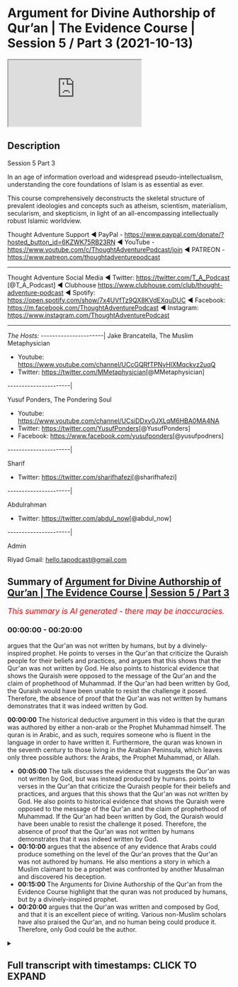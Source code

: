 # Argument for Divine Authorship of Qur’an | The Evidence Course | Session 5 / Part 3 (2021-10-13)

<iframe loading='lazy' allow='autoplay' src='https://www.youtube.com/embed/cVNx4Ubq1Dw'></iframe>

## Description

Session 5 Part 3

In an age of information overload and widespread pseudo-intellectualism, understanding the core foundations of Islam is as essential as ever. 

This course comprehensively deconstructs the skeletal structure of prevalent ideologies and concepts such as atheism, scientism, materialism, secularism, and skepticism, in light of an all-encompassing intellectually robust Islamic worldview.

Thought Adventure Support
◄ PayPal - https://www.paypal.com/donate/?hosted_button_id=6KZWK75RB23RN 
◄ YouTube - https://www.youtube.com/c/ThoughtAdventurePodcast/join
◄ PATREON - https://www.patreon.com/thoughtadventurepodcast
____________________________________________________________________

Thought Adventure Social Media
◄ Twitter: https://twitter.com/T_A_Podcast​​ [@T_A_Podcast]
◄ Clubhouse https://www.clubhouse.com/club/thought-adventure-podcast
◄ Spotify: https://open.spotify.com/show/7x4UVfTz9QX8KVdEXquDUC
◄ Facebook: https://m.facebook.com/ThoughtAdventurePodcast
◄ Instagram: https://www.instagram.com/ThoughtAdventurePodcast​

----------------------------------------------------------------

*The Hosts:*
----------------------|
Jake Brancatella, The Muslim Metaphysician

- Youtube: https://www.youtube.com/channel/UCcGQRfTPNyHlXMqckvz2uqQ
- Twitter:  https://twitter.com/MMetaphysician​​ [@MMetaphysician]

----------------------|

Yusuf Ponders, The Pondering Soul

- Youtube: https://www.youtube.com/channel/UCsiDDxy0JXLqM6HBA0MA4NA
- Twitter: https://twitter.com/YusufPonders​​ [@YusufPonders]
- Facebook: https://www.facebook.com/yusufponders​ [@yusufpodners]

----------------------|

Sharif

- Twitter: https://twitter.com/sharifhafezi​​ [@sharifhafezi]

----------------------|

Abdulrahman

- Twitter: https://twitter.com/abdul_now​ [@abdul_now]

----------------------|

Admin

Riyad 
Gmail: hello.tapodcast@gmail.com

## Summary of [Argument for Divine Authorship of Qur’an | The Evidence Course | Session 5 / Part 3](https://www.youtube.com/watch?v=cVNx4Ubq1Dw)


*<span style="color:red; font-size:125%">This summary is AI generated - there may be inaccuracies</span>. [](/)*

### <a onclick="modifyYTiframeseektime('0')">00:00:00</a> - <a onclick="modifyYTiframeseektime('1200')">00:20:00</a>

argues that the Qur'an was not written by humans, but by a divinely-inspired prophet. He points to verses in the Qur'an that criticize the Quraish people for their beliefs and practices, and argues that this shows that the Qur'an was not written by God. He also points to historical evidence that shows the Quraish were opposed to the message of the Qur'an and the claim of prophethood of Muhammad. If the Qur'an had been written by God, the Quraish would have been unable to resist the challenge it posed. Therefore, the absence of proof that the Qur'an was not written by humans demonstrates that it was indeed written by God.

**<a onclick="modifyYTiframeseektime('0')">00:00:00</a>** The historical deductive argument in this video is that the quran was authored by either a non-arab or the Prophet Muhammad himself. The quran is in Arabic, and as such, requires someone who is fluent in the language in order to have written it. Furthermore, the quran was known in the seventh century to those living in the Arabian Peninsula, which leaves only three possible authors: the Arabs, the Prophet Muhammad, or Allah.
* **<a onclick="modifyYTiframeseektime('300')">00:05:00</a>** The talk discusses the evidence that suggests the Qur'an was not written by God, but was instead produced by humans. points to verses in the Qur'an that criticize the Quraish people for their beliefs and practices, and argues that this shows that the Qur'an was not written by God. He also points to historical evidence that shows the Quraish were opposed to the message of the Qur'an and the claim of prophethood of Muhammad. If the Qur'an had been written by God, the Quraish would have been unable to resist the challenge it posed. Therefore, the absence of proof that the Qur'an was not written by humans demonstrates that it was indeed written by God.
* **<a onclick="modifyYTiframeseektime('600')">00:10:00</a>** argues that the absence of any evidence that Arabs could produce something on the level of the Qur'an proves that the Qur'an was not authored by humans. He also mentions a story in which a Muslim claimant to be a prophet was confronted by another Musalman and discovered his deception.
* **<a onclick="modifyYTiframeseektime('900')">00:15:00</a>** The Arguments for Divine Authorship of the Qur'an from the Evidence Course highlight that the quran was not produced by humans, but by a divinely-inspired prophet.
* **<a onclick="modifyYTiframeseektime('1200')">00:20:00</a>** argues that the Qur'an was written and composed by God, and that it is an excellent piece of writing. Various non-Muslim scholars have also praised the Qur'an, and no human being could produce it. Therefore, only God could be the author.

<details><summary><h2>Full transcript with timestamps: CLICK TO EXPAND</h2></summary>

<a onclick="modifyYTiframeseektime('14')">0:00:14</a> we're going to look at the historical  
<a onclick="modifyYTiframeseektime('16')">0:00:16</a> deductive arguments understanding who  
<a onclick="modifyYTiframeseektime('19')">0:00:19</a> could have been the author of the quran  
<a onclick="modifyYTiframeseektime('22')">0:00:22</a> so one question that may remain  
<a onclick="modifyYTiframeseektime('25')">0:00:25</a> is whether the assessment of the quranic  
<a onclick="modifyYTiframeseektime('26')">0:00:26</a> linguistic mural miracle the marajasa  
<a onclick="modifyYTiframeseektime('30')">0:00:30</a> can be ascertained by a non-arabic  
<a onclick="modifyYTiframeseektime('32')">0:00:32</a> speaker  
<a onclick="modifyYTiframeseektime('33')">0:00:33</a> so in the previous video we explained in  
<a onclick="modifyYTiframeseektime('35')">0:00:35</a> a little detail  
<a onclick="modifyYTiframeseektime('37')">0:00:37</a> briefly covering the subject area about  
<a onclick="modifyYTiframeseektime('39')">0:00:39</a> how there are objective ways to analyze  
<a onclick="modifyYTiframeseektime('42')">0:00:42</a> the quranic composition but ultimately  
<a onclick="modifyYTiframeseektime('45')">0:00:45</a> this can only be assessed by those who  
<a onclick="modifyYTiframeseektime('46')">0:00:46</a> are capable in arabic language  
<a onclick="modifyYTiframeseektime('49')">0:00:49</a> so now we want to look at this  
<a onclick="modifyYTiframeseektime('51')">0:00:51</a> from a historical deductive argument in  
<a onclick="modifyYTiframeseektime('54')">0:00:54</a> order to demonstrate from a historical  
<a onclick="modifyYTiframeseektime('57')">0:00:57</a> analysis that the quran was truly a  
<a onclick="modifyYTiframeseektime('59')">0:00:59</a> revelation from allah  
<a onclick="modifyYTiframeseektime('62')">0:01:02</a> and that therefore a non-arab can look  
<a onclick="modifyYTiframeseektime('64')">0:01:04</a> at the history and understand and come  
<a onclick="modifyYTiframeseektime('66')">0:01:06</a> to the conclusion that this is indeed a  
<a onclick="modifyYTiframeseektime('69')">0:01:09</a> sign or miracle from allah  
<a onclick="modifyYTiframeseektime('72')">0:01:12</a> the essence of this argument is summed  
<a onclick="modifyYTiframeseektime('74')">0:01:14</a> up by understanding that and this is  
<a onclick="modifyYTiframeseektime('77')">0:01:17</a> really important  
<a onclick="modifyYTiframeseektime('78')">0:01:18</a> if you have will to perform an action so  
<a onclick="modifyYTiframeseektime('81')">0:01:21</a> if you have this intention this desire  
<a onclick="modifyYTiframeseektime('83')">0:01:23</a> this drive to perform the action if you  
<a onclick="modifyYTiframeseektime('85')">0:01:25</a> have the will to perform an action  
<a onclick="modifyYTiframeseektime('87')">0:01:27</a> and secondly  
<a onclick="modifyYTiframeseektime('89')">0:01:29</a> you have the capability of doing the  
<a onclick="modifyYTiframeseektime('92')">0:01:32</a> action  
<a onclick="modifyYTiframeseektime('93')">0:01:33</a> then what will inevitably follow  
<a onclick="modifyYTiframeseektime('96')">0:01:36</a> the action so if you have will plus  
<a onclick="modifyYTiframeseektime('98')">0:01:38</a> capability equals the action that's the  
<a onclick="modifyYTiframeseektime('100')">0:01:40</a> point that you know we need to remember  
<a onclick="modifyYTiframeseektime('102')">0:01:42</a> and think about throughout this video  
<a onclick="modifyYTiframeseektime('105')">0:01:45</a> we know that the quran  
<a onclick="modifyYTiframeseektime('108')">0:01:48</a> was the first was first known to  
<a onclick="modifyYTiframeseektime('109')">0:01:49</a> humanity in the seventh century so you  
<a onclick="modifyYTiframeseektime('111')">0:01:51</a> know if we go back every generation from  
<a onclick="modifyYTiframeseektime('113')">0:01:53</a> our generation people mentioned the  
<a onclick="modifyYTiframeseektime('115')">0:01:55</a> quran  
<a onclick="modifyYTiframeseektime('116')">0:01:56</a> previous one the previous one and so on  
<a onclick="modifyYTiframeseektime('118')">0:01:58</a> so forth and you go back throughout the  
<a onclick="modifyYTiframeseektime('120')">0:02:00</a> whole of the centuries they all referred  
<a onclick="modifyYTiframeseektime('122')">0:02:02</a> to a book that the muslims believed in  
<a onclick="modifyYTiframeseektime('123')">0:02:03</a> called the quran up until the 7th  
<a onclick="modifyYTiframeseektime('125')">0:02:05</a> century you go before the seventh  
<a onclick="modifyYTiframeseektime('127')">0:02:07</a> century no mention of quran after the  
<a onclick="modifyYTiframeseektime('129')">0:02:09</a> seventh century they start to mention  
<a onclick="modifyYTiframeseektime('130')">0:02:10</a> the quran  
<a onclick="modifyYTiframeseektime('132')">0:02:12</a> so the question is secondly we also know  
<a onclick="modifyYTiframeseektime('135')">0:02:15</a> that the quran was known to the people  
<a onclick="modifyYTiframeseektime('137')">0:02:17</a> of the arabian peninsula in peninsula in  
<a onclick="modifyYTiframeseektime('140')">0:02:20</a> the second in the seventh century  
<a onclick="modifyYTiframeseektime('143')">0:02:23</a> so we have ample air testimonial  
<a onclick="modifyYTiframeseektime('145')">0:02:25</a> evidence to demonstrate you know  
<a onclick="modifyYTiframeseektime('147')">0:02:27</a> historical evidence narrations you know  
<a onclick="modifyYTiframeseektime('150')">0:02:30</a> even written evidence that the quran in  
<a onclick="modifyYTiframeseektime('153')">0:02:33</a> the seventh century was revealed or was  
<a onclick="modifyYTiframeseektime('155')">0:02:35</a> was known to those people in the arabian  
<a onclick="modifyYTiframeseektime('157')">0:02:37</a> peninsula so the question we're going to  
<a onclick="modifyYTiframeseektime('160')">0:02:40</a> look at is in the seventh century  
<a onclick="modifyYTiframeseektime('164')">0:02:44</a> in the arab arabian peninsula the hijas  
<a onclick="modifyYTiframeseektime('167')">0:02:47</a> who could have been the possible author  
<a onclick="modifyYTiframeseektime('169')">0:02:49</a> of the quran  
<a onclick="modifyYTiframeseektime('170')">0:02:50</a> well we have four possible authors  
<a onclick="modifyYTiframeseektime('172')">0:02:52</a> one it could be a non-arab  
<a onclick="modifyYTiframeseektime('175')">0:02:55</a> or the non-arabs  
<a onclick="modifyYTiframeseektime('177')">0:02:57</a> secondly it could be the arabs who  
<a onclick="modifyYTiframeseektime('179')">0:02:59</a> produced the quran  
<a onclick="modifyYTiframeseektime('180')">0:03:00</a> thirdly it could be the prophet muhammad  
<a onclick="modifyYTiframeseektime('182')">0:03:02</a> sallallahu alaihi wasallam or fourthly  
<a onclick="modifyYTiframeseektime('186')">0:03:06</a> it could be allah  
<a onclick="modifyYTiframeseektime('188')">0:03:08</a> these are the only four possible authors  
<a onclick="modifyYTiframeseektime('190')">0:03:10</a> of the quran within the seventh century  
<a onclick="modifyYTiframeseektime('193')">0:03:13</a> in the arabian peninsula  
<a onclick="modifyYTiframeseektime('195')">0:03:15</a> where we can easily discount that the  
<a onclick="modifyYTiframeseektime('197')">0:03:17</a> non-arabs could have been the author of  
<a onclick="modifyYTiframeseektime('199')">0:03:19</a> the quran the quran is in arabic and  
<a onclick="modifyYTiframeseektime('202')">0:03:22</a> thus requires someone who is aware of  
<a onclick="modifyYTiframeseektime('204')">0:03:24</a> the arabic language is an obvious point  
<a onclick="modifyYTiframeseektime('206')">0:03:26</a> plus living in the arabian peninsula in  
<a onclick="modifyYTiframeseektime('209')">0:03:29</a> the 7th century so a non-arab by  
<a onclick="modifyYTiframeseektime('211')">0:03:31</a> definition who doesn't know arabic yeah  
<a onclick="modifyYTiframeseektime('213')">0:03:33</a> will not be the author of this the quran  
<a onclick="modifyYTiframeseektime('217')">0:03:37</a> this now leaves us with three possible  
<a onclick="modifyYTiframeseektime('219')">0:03:39</a> authors  
<a onclick="modifyYTiframeseektime('220')">0:03:40</a> for the quran well could the quran have  
<a onclick="modifyYTiframeseektime('224')">0:03:44</a> been produced by the arabs of that time  
<a onclick="modifyYTiframeseektime('227')">0:03:47</a> we know that the arabs were experts in  
<a onclick="modifyYTiframeseektime('229')">0:03:49</a> the arabic language  
<a onclick="modifyYTiframeseektime('231')">0:03:51</a> we mentioned in the previous videos that  
<a onclick="modifyYTiframeseektime('233')">0:03:53</a> the arabs prized language to a high  
<a onclick="modifyYTiframeseektime('235')">0:03:55</a> degree  
<a onclick="modifyYTiframeseektime('236')">0:03:56</a> composition of poetry was the method of  
<a onclick="modifyYTiframeseektime('238')">0:03:58</a> preserving their history they held  
<a onclick="modifyYTiframeseektime('240')">0:04:00</a> competitions over who produced the best  
<a onclick="modifyYTiframeseektime('242')">0:04:02</a> poetry  
<a onclick="modifyYTiframeseektime('243')">0:04:03</a> they had specialist poetry judges who  
<a onclick="modifyYTiframeseektime('246')">0:04:06</a> could adjudicate the verses that were  
<a onclick="modifyYTiframeseektime('248')">0:04:08</a> being produced they'd be specially  
<a onclick="modifyYTiframeseektime('250')">0:04:10</a> allocated areas in place like mecca in  
<a onclick="modifyYTiframeseektime('253')">0:04:13</a> the the market places where poets would  
<a onclick="modifyYTiframeseektime('255')">0:04:15</a> you know  
<a onclick="modifyYTiframeseektime('256')">0:04:16</a> gather the people and start reciting  
<a onclick="modifyYTiframeseektime('258')">0:04:18</a> poetry and the best of them would  
<a onclick="modifyYTiframeseektime('260')">0:04:20</a> achieve wealth and fame  
<a onclick="modifyYTiframeseektime('262')">0:04:22</a> they'd even send their children into the  
<a onclick="modifyYTiframeseektime('264')">0:04:24</a> desert in order to preserve and develop  
<a onclick="modifyYTiframeseektime('266')">0:04:26</a> the arabic language so they would send  
<a onclick="modifyYTiframeseektime('268')">0:04:28</a> them to the bedouin tribes and the  
<a onclick="modifyYTiframeseektime('270')">0:04:30</a> bedouin tribes would raise their  
<a onclick="modifyYTiframeseektime('271')">0:04:31</a> children in order one of the reasons why  
<a onclick="modifyYTiframeseektime('273')">0:04:33</a> was to preserve the arabic language to  
<a onclick="modifyYTiframeseektime('275')">0:04:35</a> make the arabic language strong and pure  
<a onclick="modifyYTiframeseektime('278')">0:04:38</a> before they come back into the cities  
<a onclick="modifyYTiframeseektime('279')">0:04:39</a> and towns  
<a onclick="modifyYTiframeseektime('281')">0:04:41</a> and we know through multiple testimonial  
<a onclick="modifyYTiframeseektime('283')">0:04:43</a> evidence about how important language  
<a onclick="modifyYTiframeseektime('285')">0:04:45</a> was to their arabs and how they would  
<a onclick="modifyYTiframeseektime('287')">0:04:47</a> produce great works of poachers as i  
<a onclick="modifyYTiframeseektime('288')">0:04:48</a> mentioned  
<a onclick="modifyYTiframeseektime('289')">0:04:49</a> you know for example an example of this  
<a onclick="modifyYTiframeseektime('292')">0:04:52</a> is the famous le cat the more alike are  
<a onclick="modifyYTiframeseektime('295')">0:04:55</a> the seven hanging poems that were  
<a onclick="modifyYTiframeseektime('298')">0:04:58</a> hung inside the kaaba they were  
<a onclick="modifyYTiframeseektime('299')">0:04:59</a> considered the best of the best poetry  
<a onclick="modifyYTiframeseektime('302')">0:05:02</a> they were the standard by which you  
<a onclick="modifyYTiframeseektime('303')">0:05:03</a> would judge other poems uh and poetry uh  
<a onclick="modifyYTiframeseektime('307')">0:05:07</a> against  
<a onclick="modifyYTiframeseektime('309')">0:05:09</a> so we certainly can consider the arabs  
<a onclick="modifyYTiframeseektime('311')">0:05:11</a> had a high degree of capability in the  
<a onclick="modifyYTiframeseektime('313')">0:05:13</a> language there were the experts secondly  
<a onclick="modifyYTiframeseektime('316')">0:05:16</a> we also know that the arabs were  
<a onclick="modifyYTiframeseektime('318')">0:05:18</a> challenged by the beliefs  
<a onclick="modifyYTiframeseektime('320')">0:05:20</a> and the linguistic miracle of the quran  
<a onclick="modifyYTiframeseektime('323')">0:05:23</a> the arabs were pagan polytheists they  
<a onclick="modifyYTiframeseektime('325')">0:05:25</a> worshipped many idols they saw  
<a onclick="modifyYTiframeseektime('327')">0:05:27</a> monotheistic message of the quran as a  
<a onclick="modifyYTiframeseektime('329')">0:05:29</a> direct challenge to their belief values  
<a onclick="modifyYTiframeseektime('332')">0:05:32</a> and practices  
<a onclick="modifyYTiframeseektime('334')">0:05:34</a> furthermore some of their practices was  
<a onclick="modifyYTiframeseektime('337')">0:05:37</a> severely criticized within the quran and  
<a onclick="modifyYTiframeseektime('339')">0:05:39</a> the sunnah and the examples and the  
<a onclick="modifyYTiframeseektime('341')">0:05:41</a> statements of the prophet sallallahu  
<a onclick="modifyYTiframeseektime('343')">0:05:43</a> alaihi wasallam for example the way they  
<a onclick="modifyYTiframeseektime('345')">0:05:45</a> buried the daughters alive the way the  
<a onclick="modifyYTiframeseektime('347')">0:05:47</a> rich and the powerful of mecca known as  
<a onclick="modifyYTiframeseektime('349')">0:05:49</a> the quraish they were criticized for  
<a onclick="modifyYTiframeseektime('351')">0:05:51</a> their exploitative practices like the  
<a onclick="modifyYTiframeseektime('353')">0:05:53</a> way they treated  
<a onclick="modifyYTiframeseektime('355')">0:05:55</a> the weak the poor the orphans or the  
<a onclick="modifyYTiframeseektime('358')">0:05:58</a> slaves at that time how tribalism was  
<a onclick="modifyYTiframeseektime('360')">0:06:00</a> rampant within society that created war  
<a onclick="modifyYTiframeseektime('362')">0:06:02</a> and division all the economic  
<a onclick="modifyYTiframeseektime('364')">0:06:04</a> malpractices and the cheating in the  
<a onclick="modifyYTiframeseektime('366')">0:06:06</a> marketplace places  
<a onclick="modifyYTiframeseektime('368')">0:06:08</a> so the quran criticized all this this  
<a onclick="modifyYTiframeseektime('370')">0:06:10</a> was part of the message of islam it  
<a onclick="modifyYTiframeseektime('371')">0:06:11</a> shook the society the quran also  
<a onclick="modifyYTiframeseektime('374')">0:06:14</a> criticized the corrupt leadership of  
<a onclick="modifyYTiframeseektime('376')">0:06:16</a> quraish by name like abu lahab or others  
<a onclick="modifyYTiframeseektime('379')">0:06:19</a> by implication like  
<a onclick="modifyYTiframeseektime('382')">0:06:22</a> or abu jahl and others so the quran was  
<a onclick="modifyYTiframeseektime('385')">0:06:25</a> revealed to a people held beliefs values  
<a onclick="modifyYTiframeseektime('387')">0:06:27</a> and practices that were severely  
<a onclick="modifyYTiframeseektime('389')">0:06:29</a> criticized  
<a onclick="modifyYTiframeseektime('390')">0:06:30</a> it wasn't surprising then that the  
<a onclick="modifyYTiframeseektime('392')">0:06:32</a> people in particular the powerful elite  
<a onclick="modifyYTiframeseektime('396')">0:06:36</a> in mecca and the arabian peninsula  
<a onclick="modifyYTiframeseektime('398')">0:06:38</a> opposed the message of the quran and the  
<a onclick="modifyYTiframeseektime('401')">0:06:41</a> the claim of prophethood of the prophet  
<a onclick="modifyYTiframeseektime('403')">0:06:43</a> muhammad sallallahu alaihi wasallam and  
<a onclick="modifyYTiframeseektime('405')">0:06:45</a> they oppose the prophet we know this  
<a onclick="modifyYTiframeseektime('407')">0:06:47</a> from the the historical narratives and  
<a onclick="modifyYTiframeseektime('410')">0:06:50</a> historical narrations they slandered the  
<a onclick="modifyYTiframeseektime('412')">0:06:52</a> prophet sallam they attacked the prophet  
<a onclick="modifyYTiframeseektime('414')">0:06:54</a> sallallahu alaihi wasallam they attacked  
<a onclick="modifyYTiframeseektime('416')">0:06:56</a> tortured and killed the companions  
<a onclick="modifyYTiframeseektime('418')">0:06:58</a> around the prophet sallallahu alaihi  
<a onclick="modifyYTiframeseektime('419')">0:06:59</a> wasallam they boycotted the prophet  
<a onclick="modifyYTiframeseektime('421')">0:07:01</a> sallallahu alaihi wasallam and his  
<a onclick="modifyYTiframeseektime('422')">0:07:02</a> followers in mecca and they even  
<a onclick="modifyYTiframeseektime('424')">0:07:04</a> conspired in the end before his  
<a onclick="modifyYTiframeseektime('426')">0:07:06</a> immigration uh to assassinate the sallam  
<a onclick="modifyYTiframeseektime('430')">0:07:10</a> later on when the prophet sallam you  
<a onclick="modifyYTiframeseektime('432')">0:07:12</a> know established an islamic state in  
<a onclick="modifyYTiframeseektime('434')">0:07:14</a> medina they send their armies to fight  
<a onclick="modifyYTiframeseektime('436')">0:07:16</a> against apostle and islam to stop islam  
<a onclick="modifyYTiframeseektime('440')">0:07:20</a> and the message  
<a onclick="modifyYTiframeseektime('441')">0:07:21</a> of the quran so what does this tell us  
<a onclick="modifyYTiframeseektime('444')">0:07:24</a> it tells us there was clearly a will  
<a onclick="modifyYTiframeseektime('448')">0:07:28</a> a desire to see islam destroyed  
<a onclick="modifyYTiframeseektime('451')">0:07:31</a> the quran only challenged the quraysh in  
<a onclick="modifyYTiframeseektime('453')">0:07:33</a> the arab society's beliefs values but  
<a onclick="modifyYTiframeseektime('455')">0:07:35</a> also made an audacious claim  
<a onclick="modifyYTiframeseektime('458')">0:07:38</a> about how to destroy islam how to  
<a onclick="modifyYTiframeseektime('461')">0:07:41</a> challenge the quran and refute the  
<a onclick="modifyYTiframeseektime('464')">0:07:44</a> prophethood of the prophet sallallahu  
<a onclick="modifyYTiframeseektime('466')">0:07:46</a> alaihi wasallam so the quran is turning  
<a onclick="modifyYTiframeseektime('468')">0:07:48</a> around and saying well if you don't  
<a onclick="modifyYTiframeseektime('469')">0:07:49</a> believe that this book  
<a onclick="modifyYTiframeseektime('471')">0:07:51</a> is in revelation then produce one surah  
<a onclick="modifyYTiframeseektime('475')">0:07:55</a> like it and we know that the shortest  
<a onclick="modifyYTiframeseektime('477')">0:07:57</a> surah of the quran  
<a onclick="modifyYTiframeseektime('481')">0:08:01</a> three sentences long that's all  
<a onclick="modifyYTiframeseektime('483')">0:08:03</a> this is all they had to produce three  
<a onclick="modifyYTiframeseektime('486')">0:08:06</a> sentences that match the eloquence of  
<a onclick="modifyYTiframeseektime('488')">0:08:08</a> the quran using the rules of the ballara  
<a onclick="modifyYTiframeseektime('491')">0:08:11</a> known to the arabs at the time at least  
<a onclick="modifyYTiframeseektime('493')">0:08:13</a> implicitly and as a result they would  
<a onclick="modifyYTiframeseektime('496')">0:08:16</a> have demonstrated that the quran is not  
<a onclick="modifyYTiframeseektime('498')">0:08:18</a> inimitable is not miraculous but was  
<a onclick="modifyYTiframeseektime('501')">0:08:21</a> within human production and therefore  
<a onclick="modifyYTiframeseektime('503')">0:08:23</a> was not from allah  
<a onclick="modifyYTiframeseektime('506')">0:08:26</a> so it's a bold challenge that the quran  
<a onclick="modifyYTiframeseektime('508')">0:08:28</a> allah is making  
<a onclick="modifyYTiframeseektime('510')">0:08:30</a> you know and so it becomes very  
<a onclick="modifyYTiframeseektime('513')">0:08:33</a> easy in our minds to realize that hold  
<a onclick="modifyYTiframeseektime('515')">0:08:35</a> on  
<a onclick="modifyYTiframeseektime('516')">0:08:36</a> if they had that strong desire to  
<a onclick="modifyYTiframeseektime('518')">0:08:38</a> destroy islam  
<a onclick="modifyYTiframeseektime('519')">0:08:39</a> and they had the capability in the  
<a onclick="modifyYTiframeseektime('521')">0:08:41</a> arabic language but they did not produce  
<a onclick="modifyYTiframeseektime('524')">0:08:44</a> the verse the surah of quran like also a  
<a onclick="modifyYTiframeseektime('528')">0:08:48</a> surah like the quran three sentences  
<a onclick="modifyYTiframeseektime('531')">0:08:51</a> like a surah of  
<a onclick="modifyYTiframeseektime('532')">0:08:52</a> quran then it demonstrates that actually  
<a onclick="modifyYTiframeseektime('537')">0:08:57</a> you know there was there's something  
<a onclick="modifyYTiframeseektime('539')">0:08:59</a> here  
<a onclick="modifyYTiframeseektime('540')">0:09:00</a> maybe they didn't have the capability to  
<a onclick="modifyYTiframeseektime('542')">0:09:02</a> produce it  
<a onclick="modifyYTiframeseektime('543')">0:09:03</a> romani who was a 10th century scholar  
<a onclick="modifyYTiframeseektime('545')">0:09:05</a> stated the inimitability of the quran is  
<a onclick="modifyYTiframeseektime('548')">0:09:08</a> manifested by the fact that despite a  
<a onclick="modifyYTiframeseektime('550')">0:09:10</a> huge number of claimants and a dire need  
<a onclick="modifyYTiframeseektime('553')">0:09:13</a> to respond the challenge was never taken  
<a onclick="modifyYTiframeseektime('555')">0:09:15</a> up it was never met  
<a onclick="modifyYTiframeseektime('557')">0:09:17</a> if then they met the challenge if so if  
<a onclick="modifyYTiframeseektime('560')">0:09:20</a> they actually did meet the challenge of  
<a onclick="modifyYTiframeseektime('561')">0:09:21</a> the quran  
<a onclick="modifyYTiframeseektime('563')">0:09:23</a> it would be clear  
<a onclick="modifyYTiframeseektime('566')">0:09:26</a> that with their desire to destroy islam  
<a onclick="modifyYTiframeseektime('568')">0:09:28</a> they would have spread this  
<a onclick="modifyYTiframeseektime('570')">0:09:30</a> far and wide across the arabian  
<a onclick="modifyYTiframeseektime('571')">0:09:31</a> peninsula we have met the challenge of  
<a onclick="modifyYTiframeseektime('574')">0:09:34</a> the quran we have imitated something  
<a onclick="modifyYTiframeseektime('575')">0:09:35</a> like a surah of the quran  
<a onclick="modifyYTiframeseektime('578')">0:09:38</a> so therefore  
<a onclick="modifyYTiframeseektime('580')">0:09:40</a> you know it's a simple it's a simple but  
<a onclick="modifyYTiframeseektime('582')">0:09:42</a> profound point but if we can say that  
<a onclick="modifyYTiframeseektime('585')">0:09:45</a> if we say that the absence of proof  
<a onclick="modifyYTiframeseektime('588')">0:09:48</a> or the absence of the proof of of  
<a onclick="modifyYTiframeseektime('590')">0:09:50</a> something that challenges the quran has  
<a onclick="modifyYTiframeseektime('592')">0:09:52</a> been met hasn't been met  
<a onclick="modifyYTiframeseektime('594')">0:09:54</a> then there is proof for its absence let  
<a onclick="modifyYTiframeseektime('596')">0:09:56</a> me just rephrase that  
<a onclick="modifyYTiframeseektime('598')">0:09:58</a> the absence of proof is proof for its  
<a onclick="modifyYTiframeseektime('601')">0:10:01</a> absence what do i mean by this the  
<a onclick="modifyYTiframeseektime('603')">0:10:03</a> absence of the fact that there is  
<a onclick="modifyYTiframeseektime('604')">0:10:04</a> something that challenges the quran by  
<a onclick="modifyYTiframeseektime('606')">0:10:06</a> the best of the arabs is a proof that  
<a onclick="modifyYTiframeseektime('609')">0:10:09</a> the arabs could not challenge the quran  
<a onclick="modifyYTiframeseektime('612')">0:10:12</a> they wanted to destroy islam they had  
<a onclick="modifyYTiframeseektime('614')">0:10:14</a> the capability in arabic language they  
<a onclick="modifyYTiframeseektime('616')">0:10:16</a> had the desire but they didn't have the  
<a onclick="modifyYTiframeseektime('619')">0:10:19</a> ability to produce anything on the level  
<a onclick="modifyYTiframeseektime('621')">0:10:21</a> of the quran  
<a onclick="modifyYTiframeseektime('623')">0:10:23</a> so we can see therefore  
<a onclick="modifyYTiframeseektime('636')">0:10:36</a> he commented upon this point he said in  
<a onclick="modifyYTiframeseektime('638')">0:10:38</a> spite of their strong motivation on  
<a onclick="modifyYTiframeseektime('640')">0:10:40</a> account of their tribal pride and  
<a onclick="modifyYTiframeseektime('642')">0:10:42</a> opposition to islam and in spite of the  
<a onclick="modifyYTiframeseektime('644')">0:10:44</a> fact that meeting the challenge would  
<a onclick="modifyYTiframeseektime('646')">0:10:46</a> have been easier for them  
<a onclick="modifyYTiframeseektime('648')">0:10:48</a> than fighting the muslims like engaging  
<a onclick="modifyYTiframeseektime('649')">0:10:49</a> the muslims in battle as they did all  
<a onclick="modifyYTiframeseektime('651')">0:10:51</a> needs to lose eventually that all they  
<a onclick="modifyYTiframeseektime('654')">0:10:54</a> had to do is meet the challenges of  
<a onclick="modifyYTiframeseektime('655')">0:10:55</a> quran but they didn't and that is an  
<a onclick="modifyYTiframeseektime('657')">0:10:57</a> indication that they couldn't produce  
<a onclick="modifyYTiframeseektime('660')">0:11:00</a> something like the quran like i said if  
<a onclick="modifyYTiframeseektime('662')">0:11:02</a> you have will  
<a onclick="modifyYTiframeseektime('664')">0:11:04</a> either desire the intention to do  
<a onclick="modifyYTiframeseektime('666')">0:11:06</a> something and you have the capability  
<a onclick="modifyYTiframeseektime('668')">0:11:08</a> you're going to get an action if you  
<a onclick="modifyYTiframeseektime('670')">0:11:10</a> don't have an action  
<a onclick="modifyYTiframeseektime('671')">0:11:11</a> which in this situation is a replication  
<a onclick="modifyYTiframeseektime('673')">0:11:13</a> of the quran or something like the quran  
<a onclick="modifyYTiframeseektime('676')">0:11:16</a> but you do know you have the will  
<a onclick="modifyYTiframeseektime('678')">0:11:18</a> then what is missing in the equation  
<a onclick="modifyYTiframeseektime('681')">0:11:21</a> capability i the ability to produce  
<a onclick="modifyYTiframeseektime('683')">0:11:23</a> something like the quran  
<a onclick="modifyYTiframeseektime('686')">0:11:26</a> and we also know from various statements  
<a onclick="modifyYTiframeseektime('688')">0:11:28</a> from the arabs at the time that actually  
<a onclick="modifyYTiframeseektime('690')">0:11:30</a> testified to the superior nature of the  
<a onclick="modifyYTiframeseektime('692')">0:11:32</a> quranic language for example  
<a onclick="modifyYTiframeseektime('696')">0:11:36</a> you know he replied about the quran he  
<a onclick="modifyYTiframeseektime('698')">0:11:38</a> goes what can i possibly say there is  
<a onclick="modifyYTiframeseektime('701')">0:11:41</a> not a single man who is more  
<a onclick="modifyYTiframeseektime('703')">0:11:43</a> knowledgeable of poetry or prose than i  
<a onclick="modifyYTiframeseektime('705')">0:11:45</a> or even that of the jinn and by allah  
<a onclick="modifyYTiframeseektime('708')">0:11:48</a> what he says bears no resemblance to  
<a onclick="modifyYTiframeseektime('710')">0:11:50</a> these things by allah what he says i the  
<a onclick="modifyYTiframeseektime('714')">0:11:54</a> quran has a sweetness to it and a charm  
<a onclick="modifyYTiframeseektime('716')">0:11:56</a> upon it the highest part of it is  
<a onclick="modifyYTiframeseektime('719')">0:11:59</a> fruitful and the lowest part of it is  
<a onclick="modifyYTiframeseektime('721')">0:12:01</a> gushing forth with bounty it dominates  
<a onclick="modifyYTiframeseektime('724')">0:12:04</a> and cannot be dominated and it crushes  
<a onclick="modifyYTiframeseektime('726')">0:12:06</a> all that  
<a onclick="modifyYTiframeseektime('727')">0:12:07</a> is under  
<a onclick="modifyYTiframeseektime('728')">0:12:08</a> it so it should be also noted that  
<a onclick="modifyYTiframeseektime('731')">0:12:11</a> this quote from  
<a onclick="modifyYTiframeseektime('734')">0:12:14</a> who's testifying to the superiority of  
<a onclick="modifyYTiframeseektime('735')">0:12:15</a> the quran actually remained an ardent  
<a onclick="modifyYTiframeseektime('738')">0:12:18</a> opponent to the prophet sallallahu  
<a onclick="modifyYTiframeseektime('739')">0:12:19</a> alaihi wasallam he was one of the  
<a onclick="modifyYTiframeseektime('741')">0:12:21</a> leaders of the quraish but there were  
<a onclick="modifyYTiframeseektime('744')">0:12:24</a> other people  
<a onclick="modifyYTiframeseektime('745')">0:12:25</a> who were poets at that time like  
<a onclick="modifyYTiframeseektime('747')">0:12:27</a> atafailadosi  
<a onclick="modifyYTiframeseektime('749')">0:12:29</a> like  
<a onclick="modifyYTiframeseektime('752')">0:12:32</a> he was  
<a onclick="modifyYTiframeseektime('754')">0:12:34</a> he was one of those people who is one of  
<a onclick="modifyYTiframeseektime('756')">0:12:36</a> the authors of the seven of one of the  
<a onclick="modifyYTiframeseektime('758')">0:12:38</a> seven poems that was hanging in the  
<a onclick="modifyYTiframeseektime('760')">0:12:40</a> kaaba and yet when he heard sur tul  
<a onclick="modifyYTiframeseektime('763')">0:12:43</a> khalthar recited to him  
<a onclick="modifyYTiframeseektime('766')">0:12:46</a> he was shocked by and he embraced islam  
<a onclick="modifyYTiframeseektime('768')">0:12:48</a> similar to philadelphia in the story  
<a onclick="modifyYTiframeseektime('770')">0:12:50</a> about how when he heard the verse of  
<a onclick="modifyYTiframeseektime('772')">0:12:52</a> quran he was known for his language  
<a onclick="modifyYTiframeseektime('774')">0:12:54</a> poetry and education he embraced islam  
<a onclick="modifyYTiframeseektime('777')">0:12:57</a> or the story of um who after hearing the  
<a onclick="modifyYTiframeseektime('779')">0:12:59</a> first seven or so verses of surah taha  
<a onclick="modifyYTiframeseektime('782')">0:13:02</a> embraced islam  
<a onclick="modifyYTiframeseektime('785')">0:13:05</a> now someone might claim  
<a onclick="modifyYTiframeseektime('787')">0:13:07</a> why don't we uh  
<a onclick="modifyYTiframeseektime('789')">0:13:09</a> someone might claim that the reason why  
<a onclick="modifyYTiframeseektime('791')">0:13:11</a> we don't have  
<a onclick="modifyYTiframeseektime('792')">0:13:12</a> uh you know a verse is comparable to the  
<a onclick="modifyYTiframeseektime('795')">0:13:15</a> quran is because the muslims destroyed  
<a onclick="modifyYTiframeseektime('797')">0:13:17</a> all challenges against the quran  
<a onclick="modifyYTiframeseektime('799')">0:13:19</a> somebody came produced the child they  
<a onclick="modifyYTiframeseektime('801')">0:13:21</a> killed him off before he could spread it  
<a onclick="modifyYTiframeseektime('803')">0:13:23</a> but the quraysh  
<a onclick="modifyYTiframeseektime('805')">0:13:25</a> had 13 years  
<a onclick="modifyYTiframeseektime('807')">0:13:27</a> before the migration the hijrah of the  
<a onclick="modifyYTiframeseektime('809')">0:13:29</a> prophet sallallahu alaihi wasallam to  
<a onclick="modifyYTiframeseektime('811')">0:13:31</a> compose three sentences and spread that  
<a onclick="modifyYTiframeseektime('814')">0:13:34</a> message far and wide  
<a onclick="modifyYTiframeseektime('816')">0:13:36</a> that the quran has been matched  
<a onclick="modifyYTiframeseektime('818')">0:13:38</a> furthermore even when the sallam arrived  
<a onclick="modifyYTiframeseektime('820')">0:13:40</a> in medina to establish the first islamic  
<a onclick="modifyYTiframeseektime('822')">0:13:42</a> state meccan quraish still remains  
<a onclick="modifyYTiframeseektime('824')">0:13:44</a> strong and independent most of arabian  
<a onclick="modifyYTiframeseektime('827')">0:13:47</a> peninsula were still non-muslim  
<a onclick="modifyYTiframeseektime('830')">0:13:50</a> and therefore they had ample time and  
<a onclick="modifyYTiframeseektime('832')">0:13:52</a> opportunity to match the quran in fact  
<a onclick="modifyYTiframeseektime('834')">0:13:54</a> it was after eight years of the proxima  
<a onclick="modifyYTiframeseektime('836')">0:13:56</a> in medina did mecca open up to islam  
<a onclick="modifyYTiframeseektime('842')">0:14:02</a> and also we know that even towards the  
<a onclick="modifyYTiframeseektime('844')">0:14:04</a> end of the life of the prophet  
<a onclick="modifyYTiframeseektime('845')">0:14:05</a> sallallahu alaihi wasallam life in this  
<a onclick="modifyYTiframeseektime('846')">0:14:06</a> world  
<a onclick="modifyYTiframeseektime('847')">0:14:07</a> that there were people that came like  
<a onclick="modifyYTiframeseektime('849')">0:14:09</a> muslim of the liar or muslim from banu  
<a onclick="modifyYTiframeseektime('852')">0:14:12</a> hanifa tribe who also declared himself  
<a onclick="modifyYTiframeseektime('854')">0:14:14</a> the prophet and he began trying to  
<a onclick="modifyYTiframeseektime('856')">0:14:16</a> imitate the son by you know reciting  
<a onclick="modifyYTiframeseektime('858')">0:14:18</a> verses you know  
<a onclick="modifyYTiframeseektime('860')">0:14:20</a> and there's a famous story in which  
<a onclick="modifyYTiframeseektime('864')">0:14:24</a> he came to muslim and he asked muslim  
<a onclick="modifyYTiframeseektime('868')">0:14:28</a> you claim to be a prophet recite some  
<a onclick="modifyYTiframeseektime('869')">0:14:29</a> verses and i think you recite you know  
<a onclick="modifyYTiframeseektime('872')">0:14:32</a> some different narrations but one of the  
<a onclick="modifyYTiframeseektime('874')">0:14:34</a> narrations is  
<a onclick="modifyYTiframeseektime('878')">0:14:38</a> which basically means the elephant what  
<a onclick="modifyYTiframeseektime('880')">0:14:40</a> is the elephant what will make you  
<a onclick="modifyYTiframeseektime('881')">0:14:41</a> visualize the elephant it has a long  
<a onclick="modifyYTiframeseektime('883')">0:14:43</a> nose and a short tail  
<a onclick="modifyYTiframeseektime('884')">0:14:44</a> yeah and so ahmad ibn al-ass said  
<a onclick="modifyYTiframeseektime('888')">0:14:48</a> you know you know that i know that  
<a onclick="modifyYTiframeseektime('890')">0:14:50</a> you're a liar yeah that you're not  
<a onclick="modifyYTiframeseektime('893')">0:14:53</a> really a prophet so he they they were  
<a onclick="modifyYTiframeseektime('895')">0:14:55</a> people who actually went into other  
<a onclick="modifyYTiframeseektime('897')">0:14:57</a> areas within the arabian peninsula even  
<a onclick="modifyYTiframeseektime('899')">0:14:59</a> towards the end of the life of the party  
<a onclick="modifyYTiframeseektime('900')">0:15:00</a> some trying to spread their poetry and  
<a onclick="modifyYTiframeseektime('902')">0:15:02</a> this poetry became known but also it was  
<a onclick="modifyYTiframeseektime('905')">0:15:05</a> also a self-refuting  
<a onclick="modifyYTiframeseektime('906')">0:15:06</a> challenge they refuted them as having  
<a onclick="modifyYTiframeseektime('909')">0:15:09</a> anything that was inimitable  
<a onclick="modifyYTiframeseektime('910')">0:15:10</a> so we can see that there was sufficient  
<a onclick="modifyYTiframeseektime('912')">0:15:12</a> time and opportunity to ensure that if  
<a onclick="modifyYTiframeseektime('915')">0:15:15</a> the quraysh and the arabs were able to  
<a onclick="modifyYTiframeseektime('916')">0:15:16</a> match the quran they could have spread  
<a onclick="modifyYTiframeseektime('918')">0:15:18</a> it and spread this idea throughout the  
<a onclick="modifyYTiframeseektime('920')">0:15:20</a> arabian peninsula in fact this claim  
<a onclick="modifyYTiframeseektime('923')">0:15:23</a> that the victors could remove the  
<a onclick="modifyYTiframeseektime('924')">0:15:24</a> challenges not something we see when we  
<a onclick="modifyYTiframeseektime('926')">0:15:26</a> assess the reality when we look at the  
<a onclick="modifyYTiframeseektime('928')">0:15:28</a> reality we don't see this  
<a onclick="modifyYTiframeseektime('930')">0:15:30</a> there have been many occasions where  
<a onclick="modifyYTiframeseektime('932')">0:15:32</a> states have tried to destroy an idea but  
<a onclick="modifyYTiframeseektime('934')">0:15:34</a> it was just too difficult it's just too  
<a onclick="modifyYTiframeseektime('936')">0:15:36</a> held too much by too many people and too  
<a onclick="modifyYTiframeseektime('938')">0:15:38</a> strongly as we mentioned about the  
<a onclick="modifyYTiframeseektime('940')">0:15:40</a> soviet union who tried to remove  
<a onclick="modifyYTiframeseektime('941')">0:15:41</a> religion from the society but it was  
<a onclick="modifyYTiframeseektime('943')">0:15:43</a> held on to the people so even though  
<a onclick="modifyYTiframeseektime('945')">0:15:45</a> they tried to do by the force of the  
<a onclick="modifyYTiframeseektime('947')">0:15:47</a> state it still continued or even you  
<a onclick="modifyYTiframeseektime('949')">0:15:49</a> know during the  
<a onclick="modifyYTiframeseektime('951')">0:15:51</a> periods of certain times of the khilafah  
<a onclick="modifyYTiframeseektime('953')">0:15:53</a> where they try to adopt on the marathon  
<a onclick="modifyYTiframeseektime('955')">0:15:55</a> creed and they try to you know enforce  
<a onclick="modifyYTiframeseektime('958')">0:15:58</a> that creed it you know it didn't stop  
<a onclick="modifyYTiframeseektime('960')">0:16:00</a> people still adhering to the other  
<a onclick="modifyYTiframeseektime('962')">0:16:02</a> creeds so this idea that you know they  
<a onclick="modifyYTiframeseektime('964')">0:16:04</a> the muslims somehow achieved dominance  
<a onclick="modifyYTiframeseektime('966')">0:16:06</a> and destroyed it's just false it's just  
<a onclick="modifyYTiframeseektime('967')">0:16:07</a> not a correct and irrational concept  
<a onclick="modifyYTiframeseektime('970')">0:16:10</a> regards to that  
<a onclick="modifyYTiframeseektime('972')">0:16:12</a> and only that but also the islamic state  
<a onclick="modifyYTiframeseektime('974')">0:16:14</a> when it spread in the early period so  
<a onclick="modifyYTiframeseektime('975')">0:16:15</a> did the arabic language so when new  
<a onclick="modifyYTiframeseektime('977')">0:16:17</a> lands were opened up and many of these  
<a onclick="modifyYTiframeseektime('979')">0:16:19</a> new lands had a large number of  
<a onclick="modifyYTiframeseektime('981')">0:16:21</a> non-muslims  
<a onclick="modifyYTiframeseektime('983')">0:16:23</a> they also started to learn arabic so you  
<a onclick="modifyYTiframeseektime('984')">0:16:24</a> had non-muslims in these lands in the  
<a onclick="modifyYTiframeseektime('987')">0:16:27</a> arab arabic speaking lands who spoke  
<a onclick="modifyYTiframeseektime('989')">0:16:29</a> arabic who also had the access or the  
<a onclick="modifyYTiframeseektime('991')">0:16:31</a> ability to produce something like the  
<a onclick="modifyYTiframeseektime('993')">0:16:33</a> quran so yet but yet throughout the  
<a onclick="modifyYTiframeseektime('996')">0:16:36</a> whole of the islamic history all the  
<a onclick="modifyYTiframeseektime('998')">0:16:38</a> muslim history or 1400 years of the  
<a onclick="modifyYTiframeseektime('1000')">0:16:40</a> challenge we've not seen one single  
<a onclick="modifyYTiframeseektime('1002')">0:16:42</a> person being able to match it  
<a onclick="modifyYTiframeseektime('1005')">0:16:45</a> in a credible way  
<a onclick="modifyYTiframeseektime('1006')">0:16:46</a> so what we've demonstrated that not only  
<a onclick="modifyYTiframeseektime('1008')">0:16:48</a> were the arabs had a strong desire to  
<a onclick="modifyYTiframeseektime('1010')">0:16:50</a> destroy islam and had a very relatively  
<a onclick="modifyYTiframeseektime('1013')">0:16:53</a> simple way of doing it  
<a onclick="modifyYTiframeseektime('1014')">0:16:54</a> but we also showed that they didn't do  
<a onclick="modifyYTiframeseektime('1017')">0:16:57</a> it they were simply in unable to produce  
<a onclick="modifyYTiframeseektime('1019')">0:16:59</a> something like the quran  
<a onclick="modifyYTiframeseektime('1021')">0:17:01</a> so it's very clear  
<a onclick="modifyYTiframeseektime('1023')">0:17:03</a> did the arabs produce quran no of course  
<a onclick="modifyYTiframeseektime('1025')">0:17:05</a> they didn't so this now leaves the last  
<a onclick="modifyYTiframeseektime('1028')">0:17:08</a> two possibilities could it have been the  
<a onclick="modifyYTiframeseektime('1030')">0:17:10</a> prophet sallallahu alaihi wasallam or we  
<a onclick="modifyYTiframeseektime('1032')">0:17:12</a> can discount the prophet sallallahu as  
<a onclick="modifyYTiframeseektime('1034')">0:17:14</a> being the author of the quran one the  
<a onclick="modifyYTiframeseektime('1036')">0:17:16</a> prophetic son would recite the verses in  
<a onclick="modifyYTiframeseektime('1037')">0:17:17</a> response to various incidences at times  
<a onclick="modifyYTiframeseektime('1040')">0:17:20</a> of war you know in response to questions  
<a onclick="modifyYTiframeseektime('1043')">0:17:23</a> and response accusations and as soon as  
<a onclick="modifyYTiframeseektime('1045')">0:17:25</a> the prophet saw recited the verse the  
<a onclick="modifyYTiframeseektime('1048')">0:17:28</a> verse was now you know memorized  
<a onclick="modifyYTiframeseektime('1050')">0:17:30</a> understood heard and if you had made one  
<a onclick="modifyYTiframeseektime('1053')">0:17:33</a> single grammatical mistake in over 6 000  
<a onclick="modifyYTiframeseektime('1056')">0:17:36</a> verses it would have been easy to point  
<a onclick="modifyYTiframeseektime('1058')">0:17:38</a> it out it isn't you know i would say it  
<a onclick="modifyYTiframeseektime('1060')">0:17:40</a> was impossible to speak in a  
<a onclick="modifyYTiframeseektime('1063')">0:17:43</a> grammatically perfect way you have to re  
<a onclick="modifyYTiframeseektime('1066')">0:17:46</a> write it down you have to look at your  
<a onclick="modifyYTiframeseektime('1068')">0:17:48</a> what you're saying and that way you can  
<a onclick="modifyYTiframeseektime('1070')">0:17:50</a> understand if it's grammatical you have  
<a onclick="modifyYTiframeseektime('1071')">0:17:51</a> to revise it you edit it you make  
<a onclick="modifyYTiframeseektime('1073')">0:17:53</a> mistake this is the nature of a human  
<a onclick="modifyYTiframeseektime('1074')">0:17:54</a> being we make mistakes but yet the  
<a onclick="modifyYTiframeseektime('1076')">0:17:56</a> partisan alum was reciting these verses  
<a onclick="modifyYTiframeseektime('1079')">0:17:59</a> perfectly not only perfectly in terms of  
<a onclick="modifyYTiframeseektime('1080')">0:18:00</a> grammar but the highest form of speech  
<a onclick="modifyYTiframeseektime('1083')">0:18:03</a> in a unique genre  
<a onclick="modifyYTiframeseektime('1085')">0:18:05</a> so we know that therefore you know from  
<a onclick="modifyYTiframeseektime('1087')">0:18:07</a> that point of view secondly  
<a onclick="modifyYTiframeseektime('1090')">0:18:10</a> is that the prophet sallam was known to  
<a onclick="modifyYTiframeseektime('1091')">0:18:11</a> be the unlettered prophet  
<a onclick="modifyYTiframeseektime('1093')">0:18:13</a> he wasn't known to have the ability to  
<a onclick="modifyYTiframeseektime('1096')">0:18:16</a> you know  
<a onclick="modifyYTiframeseektime('1097')">0:18:17</a> read or write or compose  
<a onclick="modifyYTiframeseektime('1099')">0:18:19</a> literature or compose poetry as well  
<a onclick="modifyYTiframeseektime('1101')">0:18:21</a> and this is what what was understood  
<a onclick="modifyYTiframeseektime('1103')">0:18:23</a> about the part of sallam in the 40 years  
<a onclick="modifyYTiframeseektime('1105')">0:18:25</a> prior to prophet the prophets have never  
<a onclick="modifyYTiframeseektime('1107')">0:18:27</a> recited or any uh composed any forms of  
<a onclick="modifyYTiframeseektime('1110')">0:18:30</a> poetry he was not known for that  
<a onclick="modifyYTiframeseektime('1112')">0:18:32</a> so  
<a onclick="modifyYTiframeseektime('1113')">0:18:33</a> for a person who has you know he's  
<a onclick="modifyYTiframeseektime('1115')">0:18:35</a> considered unlettered  
<a onclick="modifyYTiframeseektime('1117')">0:18:37</a> producing the highest form of arabic  
<a onclick="modifyYTiframeseektime('1119')">0:18:39</a> language that even still today uh  
<a onclick="modifyYTiframeseektime('1122')">0:18:42</a> upholds again it doesn't uh and it  
<a onclick="modifyYTiframeseektime('1125')">0:18:45</a> doesn't seem possible  
<a onclick="modifyYTiframeseektime('1127')">0:18:47</a> yeah that the boyzone could produce that  
<a onclick="modifyYTiframeseektime('1131')">0:18:51</a> thirdly  
<a onclick="modifyYTiframeseektime('1133')">0:18:53</a> the point here is really important if  
<a onclick="modifyYTiframeseektime('1135')">0:18:55</a> the prophet sallallahu alaihi wasallam  
<a onclick="modifyYTiframeseektime('1136')">0:18:56</a> was the author of the quran then the  
<a onclick="modifyYTiframeseektime('1138')">0:18:58</a> quran would be within human capability  
<a onclick="modifyYTiframeseektime('1141')">0:19:01</a> if then one person could produce it  
<a onclick="modifyYTiframeseektime('1144')">0:19:04</a> somebody else could replicate it  
<a onclick="modifyYTiframeseektime('1146')">0:19:06</a> and that's because we mentioned this  
<a onclick="modifyYTiframeseektime('1148')">0:19:08</a> before about isa al-assam that if a  
<a onclick="modifyYTiframeseektime('1150')">0:19:10</a> person produces something novel all  
<a onclick="modifyYTiframeseektime('1152')">0:19:12</a> they're doing is taking the prevalent  
<a onclick="modifyYTiframeseektime('1154')">0:19:14</a> knowledge previous information that  
<a onclick="modifyYTiframeseektime('1156')">0:19:16</a> exists within the environment and maybe  
<a onclick="modifyYTiframeseektime('1158')">0:19:18</a> arranging it in a way which is novel at  
<a onclick="modifyYTiframeseektime('1160')">0:19:20</a> that moment but then other people can  
<a onclick="modifyYTiframeseektime('1162')">0:19:22</a> look at and see what they're doing  
<a onclick="modifyYTiframeseektime('1164')">0:19:24</a> reverse engineer and produce something  
<a onclick="modifyYTiframeseektime('1166')">0:19:26</a> of similar quality towards this so when  
<a onclick="modifyYTiframeseektime('1170')">0:19:30</a> the prox if the participant produced the  
<a onclick="modifyYTiframeseektime('1172')">0:19:32</a> quran somebody else could  
<a onclick="modifyYTiframeseektime('1175')">0:19:35</a> can he use it  
<a onclick="modifyYTiframeseektime('1176')">0:19:36</a> i said look at it understand it reverse  
<a onclick="modifyYTiframeseektime('1178')">0:19:38</a> engineer and produce something similar  
<a onclick="modifyYTiframeseektime('1180')">0:19:40</a> to it  
<a onclick="modifyYTiframeseektime('1180')">0:19:40</a> fourth fourth reason why it couldn't be  
<a onclick="modifyYTiframeseektime('1182')">0:19:42</a> the point of the prophetic hadith the  
<a onclick="modifyYTiframeseektime('1185')">0:19:45</a> language the prophet sallamus language  
<a onclick="modifyYTiframeseektime('1186')">0:19:46</a> we know in prophetic hadith and some of  
<a onclick="modifyYTiframeseektime('1188')">0:19:48</a> these hadith hadith mutterwater clear  
<a onclick="modifyYTiframeseektime('1190')">0:19:50</a> cut we know that it definitely came from  
<a onclick="modifyYTiframeseektime('1191')">0:19:51</a> the prophet sallallahu  
<a onclick="modifyYTiframeseektime('1192')">0:19:52</a> is completely different in terms of the  
<a onclick="modifyYTiframeseektime('1195')">0:19:55</a> verses of quran for example the way the  
<a onclick="modifyYTiframeseektime('1197')">0:19:57</a> sentences are constructed the types of  
<a onclick="modifyYTiframeseektime('1199')">0:19:59</a> words that are used the style of  
<a onclick="modifyYTiframeseektime('1200')">0:20:00</a> language indicate that they are  
<a onclick="modifyYTiframeseektime('1202')">0:20:02</a> completely distinct distinct  
<a onclick="modifyYTiframeseektime('1204')">0:20:04</a> authors  
<a onclick="modifyYTiframeseektime('1206')">0:20:06</a> and also the quran contains information  
<a onclick="modifyYTiframeseektime('1208')">0:20:08</a> like predictions of future events in  
<a onclick="modifyYTiframeseektime('1210')">0:20:10</a> historical events which were simply  
<a onclick="modifyYTiframeseektime('1212')">0:20:12</a> outside of the prophet sallallahu alaihi  
<a onclick="modifyYTiframeseektime('1214')">0:20:14</a> wasallam's capability of knowing and  
<a onclick="modifyYTiframeseektime('1216')">0:20:16</a> there's numerous examples of this  
<a onclick="modifyYTiframeseektime('1218')">0:20:18</a> therefore it becomes  
<a onclick="modifyYTiframeseektime('1220')">0:20:20</a> absolutely clear  
<a onclick="modifyYTiframeseektime('1222')">0:20:22</a> that the quran could not have been  
<a onclick="modifyYTiframeseektime('1223')">0:20:23</a> written  
<a onclick="modifyYTiframeseektime('1224')">0:20:24</a> nor composed by the prophet sallallahu  
<a onclick="modifyYTiframeseektime('1226')">0:20:26</a> alaihi wasallam so if we've just  
<a onclick="modifyYTiframeseektime('1228')">0:20:28</a> discounted the non-arabs and we've  
<a onclick="modifyYTiframeseektime('1230')">0:20:30</a> discounted the arabs and we've discarded  
<a onclick="modifyYTiframeseektime('1232')">0:20:32</a> the prophet salallahu  
<a onclick="modifyYTiframeseektime('1234')">0:20:34</a> anyway as being the possible author in  
<a onclick="modifyYTiframeseektime('1237')">0:20:37</a> the seventh century in the arabian  
<a onclick="modifyYTiframeseektime('1238')">0:20:38</a> peninsula  
<a onclick="modifyYTiframeseektime('1240')">0:20:40</a> then who could be the only possible  
<a onclick="modifyYTiframeseektime('1242')">0:20:42</a> author of the quran  
<a onclick="modifyYTiframeseektime('1244')">0:20:44</a> allah obviously  
<a onclick="modifyYTiframeseektime('1246')">0:20:46</a> so to summarize the quran was first  
<a onclick="modifyYTiframeseektime('1248')">0:20:48</a> known in the arabian peninsula in the  
<a onclick="modifyYTiframeseektime('1250')">0:20:50</a> 7th century  
<a onclick="modifyYTiframeseektime('1251')">0:20:51</a> common era the arabs were highly capable  
<a onclick="modifyYTiframeseektime('1254')">0:20:54</a> in the arabic language the arabs sought  
<a onclick="modifyYTiframeseektime('1256')">0:20:56</a> to destroy islam as it was antagonistic  
<a onclick="modifyYTiframeseektime('1258')">0:20:58</a> to their beliefs values practices and  
<a onclick="modifyYTiframeseektime('1260')">0:21:00</a> societal structures  
<a onclick="modifyYTiframeseektime('1261')">0:21:01</a> if they were able to produce free  
<a onclick="modifyYTiframeseektime('1263')">0:21:03</a> sentences like the quran then the  
<a onclick="modifyYTiframeseektime('1264')">0:21:04</a> intellectual challenge would have been  
<a onclick="modifyYTiframeseektime('1266')">0:21:06</a> met and the prophethood of the prophet  
<a onclick="modifyYTiframeseektime('1268')">0:21:08</a> sallallahu alaihi wasallam would have  
<a onclick="modifyYTiframeseektime('1270')">0:21:10</a> ended there and then  
<a onclick="modifyYTiframeseektime('1272')">0:21:12</a> no challenge was ever met we know this  
<a onclick="modifyYTiframeseektime('1274')">0:21:14</a> by first the absence of any similar  
<a onclick="modifyYTiframeseektime('1277')">0:21:17</a> verses like the quran we also know this  
<a onclick="modifyYTiframeseektime('1279')">0:21:19</a> because the quran remains unchallenged  
<a onclick="modifyYTiframeseektime('1282')">0:21:22</a> and quran exists today if it had been  
<a onclick="modifyYTiframeseektime('1284')">0:21:24</a> met 1400 years ago nobody would have  
<a onclick="modifyYTiframeseektime('1287')">0:21:27</a> you know taken it forward beyond that  
<a onclick="modifyYTiframeseektime('1289')">0:21:29</a> certainly there's thirdly the fact that  
<a onclick="modifyYTiframeseektime('1291')">0:21:31</a> there still remains the intellectual  
<a onclick="modifyYTiframeseektime('1292')">0:21:32</a> foundation uh challenge founded within  
<a onclick="modifyYTiframeseektime('1294')">0:21:34</a> the quran and finally the arabs  
<a onclick="modifyYTiframeseektime('1297')">0:21:37</a> themselves testified that no human being  
<a onclick="modifyYTiframeseektime('1299')">0:21:39</a> could produce or replicate the quran the  
<a onclick="modifyYTiframeseektime('1301')">0:21:41</a> prophet sallallahu alaihi wasallam is  
<a onclick="modifyYTiframeseektime('1302')">0:21:42</a> one of the arabs if he produced the  
<a onclick="modifyYTiframeseektime('1304')">0:21:44</a> quran then other people could have  
<a onclick="modifyYTiframeseektime('1306')">0:21:46</a> produced the quran  
<a onclick="modifyYTiframeseektime('1307')">0:21:47</a> therefore the only possibility the only  
<a onclick="modifyYTiframeseektime('1310')">0:21:50</a> possible author of the quran for this  
<a onclick="modifyYTiframeseektime('1313')">0:21:53</a> historical deductive and or historical  
<a onclick="modifyYTiframeseektime('1315')">0:21:55</a> analysis method for a deductive process  
<a onclick="modifyYTiframeseektime('1318')">0:21:58</a> means that only allah  
<a onclick="modifyYTiframeseektime('1321')">0:22:01</a> could have been the possible author of  
<a onclick="modifyYTiframeseektime('1323')">0:22:03</a> the quran  
<a onclick="modifyYTiframeseektime('1325')">0:22:05</a> what if somebody claims  
<a onclick="modifyYTiframeseektime('1327')">0:22:07</a> that maybe somebody in the future could  
<a onclick="modifyYTiframeseektime('1329')">0:22:09</a> replicate the quran well if we've proven  
<a onclick="modifyYTiframeseektime('1331')">0:22:11</a> that the author backs 1400 years ago is  
<a onclick="modifyYTiframeseektime('1334')">0:22:14</a> the lord of the worlds the all-knowing  
<a onclick="modifyYTiframeseektime('1337')">0:22:17</a> and if the lord of the world and all  
<a onclick="modifyYTiframeseektime('1338')">0:22:18</a> knowing states that no human being will  
<a onclick="modifyYTiframeseektime('1341')">0:22:21</a> produce something like the quran then we  
<a onclick="modifyYTiframeseektime('1343')">0:22:23</a> can take that as  
<a onclick="modifyYTiframeseektime('1345')">0:22:25</a> definitive knowledge and therefore  
<a onclick="modifyYTiframeseektime('1346')">0:22:26</a> nobody in the future will have produced  
<a onclick="modifyYTiframeseektime('1350')">0:22:30</a> will be able to produce the quran if  
<a onclick="modifyYTiframeseektime('1352')">0:22:32</a> we've proven  
<a onclick="modifyYTiframeseektime('1353')">0:22:33</a> what who is the author in the past  
<a onclick="modifyYTiframeseektime('1357')">0:22:37</a> there's many more points that can be  
<a onclick="modifyYTiframeseektime('1359')">0:22:39</a> mentioned in regards to this historical  
<a onclick="modifyYTiframeseektime('1361')">0:22:41</a> deductive method we've not mentioned  
<a onclick="modifyYTiframeseektime('1364')">0:22:44</a> also some of the non-muslim orientalists  
<a onclick="modifyYTiframeseektime('1367')">0:22:47</a> throughout history that have talked  
<a onclick="modifyYTiframeseektime('1369')">0:22:49</a> about the inimitable excellence of the  
<a onclick="modifyYTiframeseektime('1371')">0:22:51</a> quran like for example the professor  
<a onclick="modifyYTiframeseektime('1374')">0:22:54</a> of oriental studies  
<a onclick="modifyYTiframeseektime('1376')">0:22:56</a> martin zamet or the orientalist aj  
<a onclick="modifyYTiframeseektime('1381')">0:23:01</a> abre or professor bruce lawrence or  
<a onclick="modifyYTiframeseektime('1384')">0:23:04</a> hamilton gribb or palmer or numerous  
<a onclick="modifyYTiframeseektime('1387')">0:23:07</a> other writers from the non-muslims and  
<a onclick="modifyYTiframeseektime('1389')">0:23:09</a> we've not even mentioned the muslims or  
<a onclick="modifyYTiframeseektime('1391')">0:23:11</a> what they have said like barcalanni as  
<a onclick="modifyYTiframeseektime('1393')">0:23:13</a> your journey and others  
<a onclick="modifyYTiframeseektime('1395')">0:23:15</a> all of this clearly indicates to us  
<a onclick="modifyYTiframeseektime('1398')">0:23:18</a> and numerous testimonial evidence  
<a onclick="modifyYTiframeseektime('1400')">0:23:20</a> numerous examples that the quran  
<a onclick="modifyYTiframeseektime('1402')">0:23:22</a> is a has a divine origin and just as one  
<a onclick="modifyYTiframeseektime('1406')">0:23:26</a> final point  
<a onclick="modifyYTiframeseektime('1407')">0:23:27</a> just like you know when we turn around  
<a onclick="modifyYTiframeseektime('1409')">0:23:29</a> and say oh can a non-arab understand the  
<a onclick="modifyYTiframeseektime('1411')">0:23:31</a> quran you know we're not experts just  
<a onclick="modifyYTiframeseektime('1414')">0:23:34</a> like the people around who saw the  
<a onclick="modifyYTiframeseektime('1416')">0:23:36</a> magicians compete with musa alayhi  
<a onclick="modifyYTiframeseektime('1418')">0:23:38</a> salaam could not make the assessment of  
<a onclick="modifyYTiframeseektime('1420')">0:23:40</a> whether musa al-islam's actions was a  
<a onclick="modifyYTiframeseektime('1423')">0:23:43</a> magic or was it a miracle  
<a onclick="modifyYTiframeseektime('1426')">0:23:46</a> that they were able to base their belief  
<a onclick="modifyYTiframeseektime('1428')">0:23:48</a> that it was indeed a miracle because of  
<a onclick="modifyYTiframeseektime('1431')">0:23:51</a> whom the experts testifying  
<a onclick="modifyYTiframeseektime('1435')">0:23:55</a> to the inimitable nature of musa  
<a onclick="modifyYTiframeseektime('1437')">0:23:57</a> al-islam's miracle and we have the exact  
<a onclick="modifyYTiframeseektime('1439')">0:23:59</a> same thing we have the experts in the  
<a onclick="modifyYTiframeseektime('1441')">0:24:01</a> arabic language who testify to the  
<a onclick="modifyYTiframeseektime('1444')">0:24:04</a> inimitable nature of the quranic  
<a onclick="modifyYTiframeseektime('1446')">0:24:06</a> language and therefore the prophethood  
<a onclick="modifyYTiframeseektime('1448')">0:24:08</a> of the prophets  
<a onclick="modifyYTiframeseektime('1460')">0:24:20</a> you  
</details>
